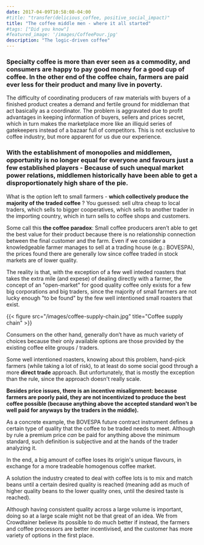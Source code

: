 ```yaml
---
date: 2017-04-09T10:58:08-04:00
#title: "transfer(delicious_coffee, positive_social_impact)"
title: "The coffee middle men - where it all started"
#tags: ["Did you know"]
#featured_image: '/images/CoffeePour.jpg'
description: "The logic-driven coffee"
---
```


### Specialty coffee is more than ever seen as a commodity, and consumers are happy to pay good money for a good cup of coffee. In the other end of the coffee chain, farmers are paid ever less for their product and many live in poverty.

The difficulty of coordinating producers of raw materials with buyers of a finished product creates a demand and fertile ground for middleman that act basically as a coordinator. The problem is aggravated due to profit advantages in keeping information of buyers, sellers and prices secret, which in turn makes the marketplace more like an illiquid series of gatekeepers instead of a bazaar full of competitors. This is not exclusive to coffee industry, but more apparent for us due our experience.

### With the establishment of monopolies and middlemen, opportunity is no longer equal for everyone and favours just a few established players - Because of such unequal market power relations, middlemen historically have been able to get a disproportionately high share of the pie.

What is the option left to small farmers - **which collectively produce the majority of the traded coffee** ? You guessed: sell ultra cheap to local traders, which sells to bigger cooperatives, which sells to another trader in the importing country, which in turn sells to coffee shops and customers.

Some call this **the coffee paradox**: Small coffee producers aren’t able to get the best value for their product because there is no relationship connection between the final customer and the farm. Even if we consider a knowledgeable farmer manages to sell at a trading house (e.g.: BOVESPA), the prices found there are generally low since coffee traded in stock markets are of lower quality.

The reality is that, with the exception of a few well inteded roasters that takes the extra mile (and expese) of dealing directly with a farmer, the concept of an "open-market" for good quality coffee only exists for a few big corporations and big traders, since the majority of small farmers are not lucky enough "to be found" by the few well intentioned small roasters that exist.

{{< figure src="/images/coffee-supply-chain.jpg" title="Coffee supply chain" >}}

Consumers on the other hand, generally don’t have as much variety of choices because their only available options are those provided by the existing coffee elite groups / traders.

Some well intentioned roasters, knowing about this problem, hand-pick farmers (while taking a lot of risk), to at least do some social good through a more **direct trade** approach. But unfortunately, that is mostly the exception than the rule, since the approach doesn't really scale.

**Besides price issues, there is an incentive misalignment: because farmers are poorly paid, they are not incentivized to produce the best coffee possible (because anything above the accepted standard won't be well paid for anyways by the traders in the middle).**

As a concrete example, the BOVESPA future contract instrument defines a certain type of quality that the coffee to be traded needs to meet. Although by rule a premium price *can* be paid for anything above the minimum standard, such definition is subjective and at the hands of the trader analyzing it.

In the end, a big amount of coffee loses its origin's unique flavours, in exchange for a more tradeable homogenous coffee market.

A solution the industry created to deal with coffee lots is to mix and match beans until a certain desired quality is reached (meaning add as much of higher quality beans to the lower quality ones, until the desired taste is reached).

Although having consistent quality across a large volume is important, doing so at a large scale might not be that great of an idea. We from Crowdtainer believe its possible to do much better if instead, the farmers and coffee processors are better incentivised, and the customer has more variety of options in the first place.
